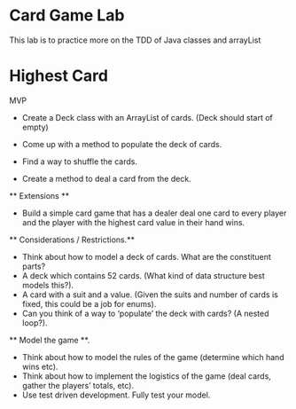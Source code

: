 # Card Game Lab
This lab is to practice more on the TDD of Java classes and arrayList 

# Highest Card
MVP
- Create a Deck class with an ArrayList of cards. (Deck should start of empty)

- Come up with a method to populate the deck of cards.

- Find a way to shuffle the cards.

- Create a method to deal a card from the deck.

** Extensions **

- Build a simple card game that has a dealer deal one card to every player and the player with the highest card value in their hand wins.

** Considerations / Restrictions.**

- Think about how to model a deck of cards. What are the constituent parts?
- A deck which contains 52 cards. (What kind of data structure best models this?).
- A card with a suit and a value. (Given the suits and number of cards is fixed, this could be a job for enums).
- Can you think of a way to ‘populate’ the deck with cards? (A nested loop?).

** Model the game **.
- Think about how to model the rules of the game (determine which hand wins etc).
- Think about how to implement the logistics of the game (deal cards, gather the players’ totals, etc).
- Use test driven development. Fully test your model.